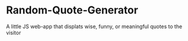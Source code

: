 # Random-Quote-Generator
A little JS web-app that displats wise, funny, or meaningful quotes to the visitor
